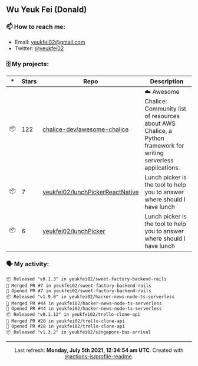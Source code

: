 ## Wu Yeuk Fei (Donald)

### 📫 How to reach me:

- Email: [yeukfei02@gmail.com](yeukfei02@gmail.com)
- Twitter: [@yeukfei02](https://twitter.com/yeukfei02)

### 🗄 My projects:

|*|Stars|Repo|Description|
|---|---|---|---|
| 📦 | 122 | [chalice-dev/awesome-chalice](https://github.com/chalice-dev/awesome-chalice) | ☁️ Awesome Chalice: Community list of resources about AWS Chalice, a Python framework for writing serverless applications. |
| 📦 | 7 | [yeukfei02/lunchPickerReactNative](https://github.com/yeukfei02/lunchPickerReactNative) | Lunch picker is the tool to help you to answer where should I have lunch |
| 📦 | 6 | [yeukfei02/lunchPicker](https://github.com/yeukfei02/lunchPicker) | Lunch picker is the tool to help you to answer where should I have lunch |

### 🗣 My activity:

```
📦 Released "v0.1.3" in yeukfei02/sweet-factory-backend-rails
🎉 Merged PR #7 in yeukfei02/sweet-factory-backend-rails
💪 Opened PR #7 in yeukfei02/sweet-factory-backend-rails
📦 Released "v1.9.0" in yeukfei02/hacker-news-node-ts-serverless
🎉 Merged PR #44 in yeukfei02/hacker-news-node-ts-serverless
💪 Opened PR #44 in yeukfei02/hacker-news-node-ts-serverless
📦 Released "v0.1.12" in yeukfei02/trello-clone-api
🎉 Merged PR #28 in yeukfei02/trello-clone-api
💪 Opened PR #28 in yeukfei02/trello-clone-api
📦 Released "v1.3.2" in yeukfei02/singapore-bus-arrival
```

---

<p align="center">Last refresh: <b>Monday, July 5th 2021, 12:34:54 am UTC</b>. Created with <a href=https://github.com/marketplace/actions/profile-readme>@actions-js/profile-readme</a>.</p>
